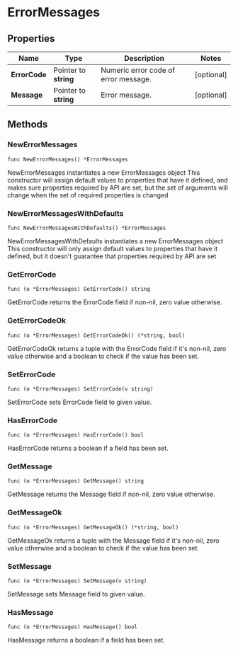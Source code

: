 # ErrorMessages

## Properties

|Name | Type | Description | Notes|
|------------ | ------------- | ------------- | -------------|
|**ErrorCode** | Pointer to **string** | Numeric error code of error message. | [optional] |
|**Message** | Pointer to **string** | Error message. | [optional] |

## Methods

### NewErrorMessages

`func NewErrorMessages() *ErrorMessages`

NewErrorMessages instantiates a new ErrorMessages object
This constructor will assign default values to properties that have it defined,
and makes sure properties required by API are set, but the set of arguments
will change when the set of required properties is changed

### NewErrorMessagesWithDefaults

`func NewErrorMessagesWithDefaults() *ErrorMessages`

NewErrorMessagesWithDefaults instantiates a new ErrorMessages object
This constructor will only assign default values to properties that have it defined,
but it doesn't guarantee that properties required by API are set

### GetErrorCode

`func (o *ErrorMessages) GetErrorCode() string`

GetErrorCode returns the ErrorCode field if non-nil, zero value otherwise.

### GetErrorCodeOk

`func (o *ErrorMessages) GetErrorCodeOk() (*string, bool)`

GetErrorCodeOk returns a tuple with the ErrorCode field if it's non-nil, zero value otherwise
and a boolean to check if the value has been set.

### SetErrorCode

`func (o *ErrorMessages) SetErrorCode(v string)`

SetErrorCode sets ErrorCode field to given value.

### HasErrorCode

`func (o *ErrorMessages) HasErrorCode() bool`

HasErrorCode returns a boolean if a field has been set.

### GetMessage

`func (o *ErrorMessages) GetMessage() string`

GetMessage returns the Message field if non-nil, zero value otherwise.

### GetMessageOk

`func (o *ErrorMessages) GetMessageOk() (*string, bool)`

GetMessageOk returns a tuple with the Message field if it's non-nil, zero value otherwise
and a boolean to check if the value has been set.

### SetMessage

`func (o *ErrorMessages) SetMessage(v string)`

SetMessage sets Message field to given value.

### HasMessage

`func (o *ErrorMessages) HasMessage() bool`

HasMessage returns a boolean if a field has been set.




